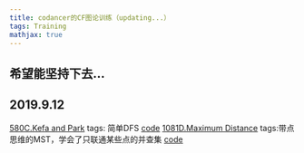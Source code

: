 ```yaml
---
title: codancer的CF图论训练（updating...）
tags: Training
mathjax: true
---
```

## 希望能坚持下去...
<!---more--->
## 2019.9.12
[580C.Kefa and Park](https://codeforc.es/contest/580/problem/C) 
tags: 简单DFS 
[code](https://codeforces.com/contest/580/submission/60430671)
[1081D.Maximum Distance](https://codeforc.es/contest/1081/problem/D) 
tags:带点思维的MST，学会了只联通某些点的并查集
[code](https://codeforces.com/contest/1131/submission/50417516)